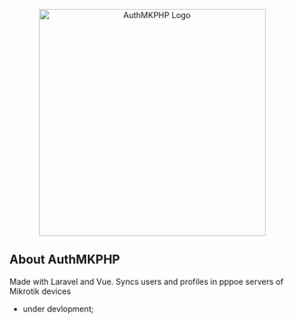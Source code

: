 <p align="center"><a href="https://github.com/Unix-User/AuthMKPHP" target="_blank"><img src="https://user-images.githubusercontent.com/38821945/192930836-6be0ee28-7206-4651-a18c-da7e8ab99a11.svg" width="400" alt="AuthMKPHP Logo"></a></p>

## About AuthMKPHP

Made with Laravel and Vue. Syncs users and profiles in pppoe servers of Mikrotik devices

- under devlopment;
